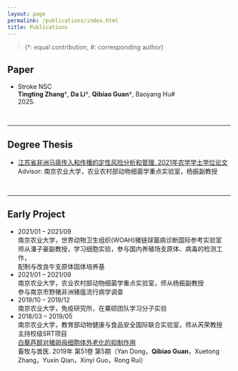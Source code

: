 ```yaml
---
layout: page
permalink: /publications/index.html
title: Publications
---
```


> (†: equal contribution, #: corresponding author)

## Paper

- Stroke NSC<br>**Tingting Zhang**†, **Da Li**†, **Qibiao Guan**†, Baoyang Hu#<br>2025.<br>

  <br>

---

## Degree Thesis

- [江苏省非洲马瘟传入和传播的定性风险分析和管理. 2021年农学学士学位论文](https://mushan-guan.github.io/mypaper/thesis/NJAU.pdf)<br>Advisor: 南京农业大学，农业农村部动物细菌学重点实验室，杨振副教授<br>

  <br>

---

## Early Project

- 2021/01 – 2021/09<br>南京农业大学，世界动物卫生组织(WOAH)猪链球菌病诊断国际参考实验室<br>师从潘子豪副教授，学习细胞实验，参与国内养殖场支原体、病毒的检测工作，<br>配制与改良牛支原体固体培养基
- 2021/01 – 2021/09<br>南京农业大学，农业农村部动物细菌学重点实验室，师从杨振副教授<br>参与南京市野猪非洲猪瘟流行病学调查
- 2019/10 – 2019/12<br>南京农业大学，免疫研究所，在粟硕团队学习分子实验
- 2018/03 – 2019/05<br>南京农业大学，教育部动物健康与食品安全国际联合实验室，师从芮荣教授<br>主持校级SRT项目<br>[白藜芦醇对猪卵母细胞体外老化的抑制作用](https://mushan-guan.github.io/mypaper/thesis/VET.pdf)<br>畜牧与兽医. 2019年  第51卷 第5期（Yan Dong，**Qibiao Guan**，Xuetong Zhang，Yuxin Qian，Xinyi Guo，Rong Rui）
